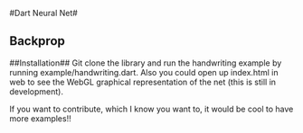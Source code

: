 #Dart Neural Net#
## Backprop ##

##Installation##
Git clone the library and run the handwriting example by running example/handwriting.dart. Also you could open up index.html in web to see the WebGL graphical representation of the net (this is still in development).

If you want to contribute, which I know you want to, it would be cool to have more examples!!
